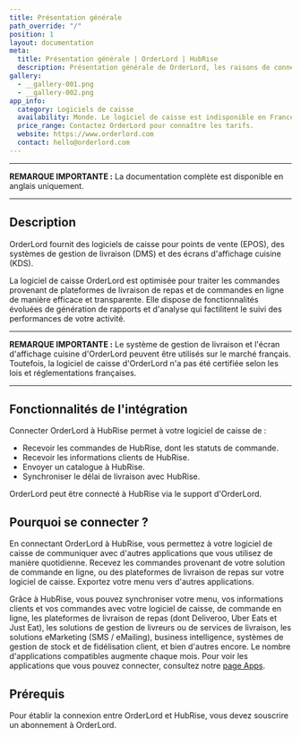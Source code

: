 ```yaml
---
title: Présentation générale
path_override: "/"
position: 1
layout: documentation
meta:
  title: Présentation générale | OrderLord | HubRise
  description: Présentation générale de OrderLord, les raisons de connecter OrderLord à HubRise et les fonctionnalités de l'intégration avec HubRise.
gallery:
  - __gallery-001.png
  - __gallery-002.png
app_info:
  category: Logiciels de caisse
  availability: Monde. Le logiciel de caisse est indisponible en France.
  price_range: Contactez OrderLord pour connaître les tarifs.
  website: https://www.orderlord.com
  contact: hello@orderlord.com
---
```


---

**REMARQUE IMPORTANTE :** La documentation complète est disponible <Link to="/apps/orderlord" addLocalePrefix={false}>en anglais uniquement</Link>.

---

## Description

OrderLord fournit des logiciels de caisse pour points de vente (EPOS), des systèmes de gestion de livraison (DMS) et des écrans d'affichage cuisine (KDS).

La logiciel de caisse OrderLord est optimisée pour traiter les commandes provenant de plateformes de livraison de repas et de commandes en ligne de manière efficace et transparente. Elle dispose de fonctionnalités évoluées de génération de rapports et d'analyse qui factilitent le suivi des performances de votre activité.

---

**REMARQUE IMPORTANTE :** Le système de gestion de livraison et l'écran d'affichage cuisine d'OrderLord peuvent être utilisés sur le marché français. Toutefois, la logiciel de caisse d'OrderLord n'a pas été certifiée selon les lois et réglementations françaises.

---

## Fonctionnalités de l'intégration

Connecter OrderLord à HubRise permet à votre logiciel de caisse de :

- Recevoir les commandes de HubRise, dont les statuts de commande.
- Recevoir les informations clients de HubRise.
- Envoyer un catalogue à HubRise.
- Synchroniser le délai de livraison avec HubRise.

OrderLord peut être connecté à HubRise via le support d'OrderLord.

## Pourquoi se connecter ?

En connectant OrderLord à HubRise, vous permettez à votre logiciel de caisse de communiquer avec d'autres applications que vous utilisez de manière quotidienne. Recevez les commandes provenant de votre solution de commande en ligne, ou des plateformes de livraison de repas sur votre logiciel de caisse. Exportez votre menu vers d'autres applications.

Grâce à HubRise, vous pouvez synchroniser votre menu, vos informations clients et vos commandes avec votre logiciel de caisse, de commande en ligne, les plateformes de livraison de repas (dont Deliveroo, Uber Eats et Just Eat), les solutions de gestion de livreurs ou de services de livraison, les solutions eMarketing (SMS / eMailing), business intelligence, systèmes de gestion de stock et de fidélisation client, et bien d'autres encore. Le nombre d'applications compatibles augmente chaque mois. Pour voir les applications que vous pouvez connecter, consultez notre [page Apps](/apps).

## Prérequis

Pour établir la connexion entre OrderLord et HubRise, vous devez souscrire un abonnement à OrderLord.

